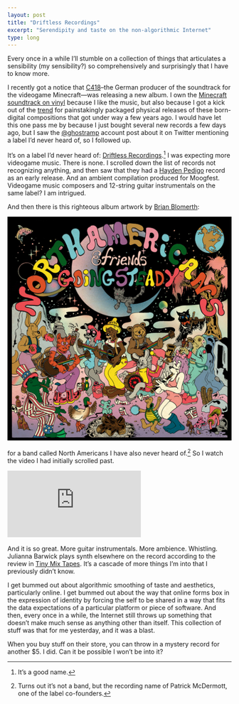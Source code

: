 ```yaml
---
layout: post
title: "Driftless Recordings"
excerpt: "Serendipity and taste on the non-algorithmic Internet"
type: long
---
```


Every once in a while I’ll stumble on a collection of things that articulates a sensibility (my sensibility?) so comprehensively and surprisingly that I have to know more.

I recently got a notice that [C418][c418]–the German producer of the soundtrack for the videogame Minecraft—was releasing a new album. I own the [Minecraft soundtrack on vinyl][minecraft-vinyl] because I like the music, but also because I got a kick out of the [trend][videogame-vinyl] for painstakingly packaged physical releases of these born-digital compositions that got under way a few years ago. I would have let this one pass me by because I just bought several new records a few days ago, but I saw the [@ghostramp][ghostramp] account post about it on Twitter mentioning a label I’d never heard of, so I followed up.

It’s on a label I’d never heard of: [Driftless Recordings][driftless].[^name] I was expecting more videogame music. There is none. I scrolled down the list of records not recognizing anything, and then saw that they had a [Hayden Pedigo][pedigo] record as an early release. And an ambient compilation produced for Moogfest. Videogame music composers and 12-string guitar instrumentals on the same label? I am intrigued.

And then there is this righteous album artwork by [Brian Blomerth][blomerth]:

![North Americans cover](/images/2018/DFS037_COVER_WEB.JPG)

for a band called North Americans I have also never heard of.[^mcdermott] So I watch the video I had initially scrolled past.

<div class="youtube-video">
    <iframe src="https://www.youtube.com/embed/aF1prRX96J8?rel=0" frameborder="0" allow="autoplay; encrypted-media" allowfullscreen></iframe>
</div>

And it is so great. More guitar instrumentals. More ambience. Whistling. Julianna Barwick plays synth elsewhere on the record according to the review in [Tiny Mix Tapes][tinymixtapes]. It’s a cascade of more things I’m into that I previously didn’t know.

I get bummed out about algorithmic smoothing of taste and aesthetics, particularly online. I get bummed out about the way that online forms box in the expression of identity by forcing the self to be shared in a way that fits the data expectations of a particular platform or piece of software. And then, every once in a while, the Internet still throws up something that doesn’t make much sense as anything other than itself. This collection of stuff was that for me yesterday, and it was a blast.

When you buy stuff on their store, you can throw in a mystery record for another $5. I did. Can it be possible I won’t be into it?

[c418]: https://c418.org/
[minecraft-vinyl]: https://c418.bandcamp.com/album/minecraft-volume-alpha
[videogame-vinyl]: https://tinaja.computer/2016/04/26/videogames-on-vinyl.html
[ghostramp]: https://twitter.com/ghostramp
[driftless]: http://www.driftlessrecordings.com/
[blomerth]: http://www.brianblomerth.com/
[pedigo]: https://www.npr.org/sections/allsongs/2017/03/29/521813547/hayden-pedigos-greetings-from-amarillo-is-a-desert-swept-waltz-in-12-strings
[tinymixtapes]: https://www.tinymixtapes.com/news/ambient-guitar-outfit-north-americans-announce-upcoming-lp-driftless-recordings

[^name]: It’s a good name.
[^mcdermott]: Turns out it’s not a band, but the recording name of Patrick McDermott, one of the label co-founders.
